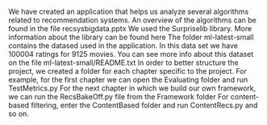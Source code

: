 
We have created an application that helps us analyze several algorithms related to recommendation systems. 
An overview of the algorithms can be found in the file recsysbigdata.pptx
We used the Surpriselib library. More information about the library can be found here
The folder ml-latest-small contains the datased used in the application. 
In this data set we have 100004 ratings for 9125 movies.  You can see more info about this dataset on the file ml-latest-small/README.txt
In order to better structure the project, we created a folder for each chapter specific to the project. 
For example, for the first chapter we can open the Evaluating folder and run TestMetrics.py
For the next chapter in which we build our own framework, we can run the RecsBakeOff.py file from the Framework folder
For content-based filtering, enter the ContentBased folder and run ContentRecs.py and so on.
